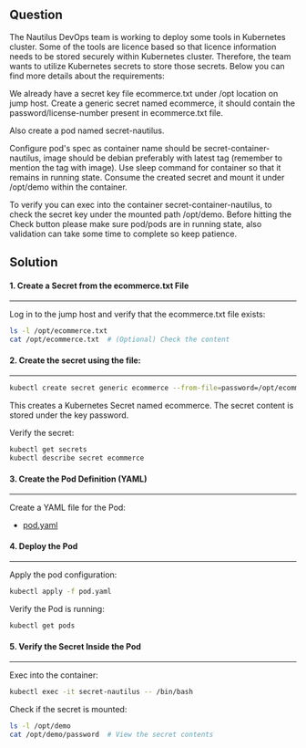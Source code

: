 ## Question
The Nautilus DevOps team is working to deploy some tools in Kubernetes cluster. Some of the tools are licence based so that licence information needs to be stored securely within Kubernetes cluster. Therefore, the team wants to utilize Kubernetes secrets to store those secrets. Below you can find more details about the requirements:

We already have a secret key file ecommerce.txt under /opt location on jump host. Create a generic secret named ecommerce, it should contain the password/license-number present in ecommerce.txt file.

Also create a pod named secret-nautilus.

Configure pod's spec as container name should be secret-container-nautilus, image should be debian preferably with latest tag (remember to mention the tag with image). Use sleep command for container so that it remains in running state. Consume the created secret and mount it under /opt/demo within the container.

To verify you can exec into the container secret-container-nautilus, to check the secret key under the mounted path /opt/demo. Before hitting the Check button please make sure pod/pods are in running state, also validation can take some time to complete so keep patience.

## Solution

#### 1. Create a Secret from the ecommerce.txt File
---
Log in to the jump host and verify that the ecommerce.txt file exists:

```sh
ls -l /opt/ecommerce.txt
cat /opt/ecommerce.txt  # (Optional) Check the content
```

#### 2. Create the secret using the file:
---
```sh
kubectl create secret generic ecommerce --from-file=password=/opt/ecommerce.txt
```

This creates a Kubernetes Secret named ecommerce.
The secret content is stored under the key password.

Verify the secret:

```sh
kubectl get secrets
kubectl describe secret ecommerce
```

#### 3. Create the Pod Definition (YAML)
---
Create a YAML file for the Pod:

- [pod.yaml](./pod.yaml)

#### 4. Deploy the Pod
---
Apply the pod configuration:
```sh
kubectl apply -f pod.yaml
```

Verify the Pod is running:
```sh
kubectl get pods
```

#### 5. Verify the Secret Inside the Pod
---
Exec into the container:
```sh
kubectl exec -it secret-nautilus -- /bin/bash
```

Check if the secret is mounted:
```sh
ls -l /opt/demo
cat /opt/demo/password  # View the secret contents
```